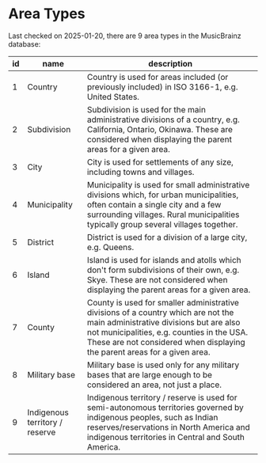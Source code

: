 Area Types
==========

Last checked on 2025-01-20, there are 9 area types in the MusicBrainz database:

| id              | name              |  description             |
|-----------------|-------------------|--------------------------|
| 1 | Country | Country is used for areas included (or previously included) in ISO 3166-1, e.g. United States. |
| 2 | Subdivision | Subdivision is used for the main administrative divisions of a country, e.g. California, Ontario, Okinawa. These are considered when displaying the parent areas for a given area. |
| 3 | City | City is used for settlements of any size, including towns and villages. |
| 4 | Municipality | Municipality is used for small administrative divisions which, for urban municipalities, often contain a single city and a few surrounding villages. Rural municipalities typically group several villages together. |
| 5 | District | District is used for a division of a large city, e.g. Queens. |
| 6 | Island | Island is used for islands and atolls which don&#x27;t form subdivisions of their own, e.g. Skye. These are not considered when displaying the parent areas for a given area. |
| 7 | County | County is used for smaller administrative divisions of a country which are not the main administrative divisions but are also not municipalities, e.g. counties in the USA. These are not considered when displaying the parent areas for a given area. |
| 8 | Military base | Military base is used only for any military bases that are large enough to be considered an area, not just a place. |
| 9 | Indigenous territory / reserve | Indigenous territory / reserve is used for semi-autonomous territories governed by indigenous peoples, such as Indian reserves/reservations in North America and indigenous territories in Central and South America. |
